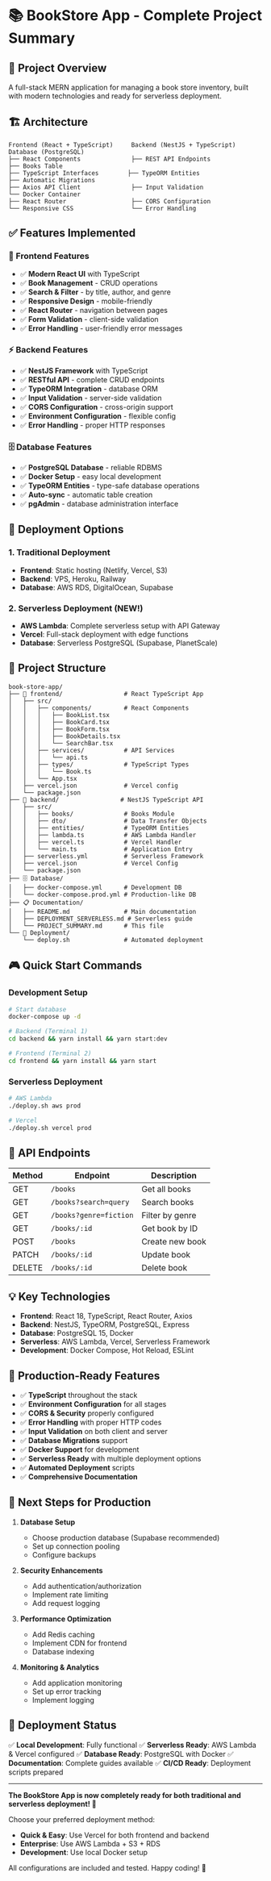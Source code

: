 # 📚 BookStore App - Complete Project Summary

## 🎯 Project Overview

A full-stack MERN application for managing a book store inventory, built with modern technologies and ready for serverless deployment.

## 🏗️ Architecture

```
Frontend (React + TypeScript)     Backend (NestJS + TypeScript)     Database (PostgreSQL)
├── React Components              ├── REST API Endpoints             ├── Books Table
├── TypeScript Interfaces        ├── TypeORM Entities               ├── Automatic Migrations
├── Axios API Client              ├── Input Validation               └── Docker Container
├── React Router                  ├── CORS Configuration
└── Responsive CSS                └── Error Handling
```

## ✅ Features Implemented

### 🎨 Frontend Features
- ✅ **Modern React UI** with TypeScript
- ✅ **Book Management** - CRUD operations
- ✅ **Search & Filter** - by title, author, and genre
- ✅ **Responsive Design** - mobile-friendly
- ✅ **React Router** - navigation between pages
- ✅ **Form Validation** - client-side validation
- ✅ **Error Handling** - user-friendly error messages

### ⚡ Backend Features  
- ✅ **NestJS Framework** with TypeScript
- ✅ **RESTful API** - complete CRUD endpoints
- ✅ **TypeORM Integration** - database ORM
- ✅ **Input Validation** - server-side validation
- ✅ **CORS Configuration** - cross-origin support
- ✅ **Environment Configuration** - flexible config
- ✅ **Error Handling** - proper HTTP responses

### 🗄️ Database Features
- ✅ **PostgreSQL Database** - reliable RDBMS
- ✅ **Docker Setup** - easy local development
- ✅ **TypeORM Entities** - type-safe database operations
- ✅ **Auto-sync** - automatic table creation
- ✅ **pgAdmin** - database administration interface

## 🚀 Deployment Options

### 1. Traditional Deployment
- **Frontend**: Static hosting (Netlify, Vercel, S3)
- **Backend**: VPS, Heroku, Railway
- **Database**: AWS RDS, DigitalOcean, Supabase

### 2. Serverless Deployment (NEW!)
- **AWS Lambda**: Complete serverless setup with API Gateway
- **Vercel**: Full-stack deployment with edge functions
- **Database**: Serverless PostgreSQL (Supabase, PlanetScale)

## 📁 Project Structure

```
book-store-app/
├── 📱 frontend/                 # React TypeScript App
│   ├── src/
│   │   ├── components/         # React Components
│   │   │   ├── BookList.tsx
│   │   │   ├── BookCard.tsx
│   │   │   ├── BookForm.tsx
│   │   │   ├── BookDetails.tsx
│   │   │   └── SearchBar.tsx
│   │   ├── services/           # API Services
│   │   │   └── api.ts
│   │   ├── types/              # TypeScript Types
│   │   │   └── Book.ts
│   │   └── App.tsx
│   ├── vercel.json             # Vercel config
│   └── package.json
├── 🔧 backend/                 # NestJS TypeScript API
│   ├── src/
│   │   ├── books/              # Books Module
│   │   ├── dto/                # Data Transfer Objects
│   │   ├── entities/           # TypeORM Entities
│   │   ├── lambda.ts           # AWS Lambda Handler
│   │   ├── vercel.ts           # Vercel Handler
│   │   └── main.ts             # Application Entry
│   ├── serverless.yml          # Serverless Framework
│   ├── vercel.json             # Vercel Config
│   └── package.json
├── 🗄️ Database/
│   ├── docker-compose.yml      # Development DB
│   └── docker-compose.prod.yml # Production-like DB
├── 📋 Documentation/
│   ├── README.md               # Main documentation
│   ├── DEPLOYMENT_SERVERLESS.md # Serverless guide
│   └── PROJECT_SUMMARY.md      # This file
└── 🚀 Deployment/
    └── deploy.sh               # Automated deployment
```

## 🎮 Quick Start Commands

### Development Setup
```bash
# Start database
docker-compose up -d

# Backend (Terminal 1)
cd backend && yarn install && yarn start:dev

# Frontend (Terminal 2) 
cd frontend && yarn install && yarn start
```

### Serverless Deployment
```bash
# AWS Lambda
./deploy.sh aws prod

# Vercel
./deploy.sh vercel prod
```

## 🔗 API Endpoints

| Method | Endpoint | Description |
|--------|----------|-------------|
| GET | `/books` | Get all books |
| GET | `/books?search=query` | Search books |
| GET | `/books?genre=fiction` | Filter by genre |
| GET | `/books/:id` | Get book by ID |
| POST | `/books` | Create new book |
| PATCH | `/books/:id` | Update book |
| DELETE | `/books/:id` | Delete book |

## 💡 Key Technologies

- **Frontend**: React 18, TypeScript, React Router, Axios
- **Backend**: NestJS, TypeORM, PostgreSQL, Express
- **Database**: PostgreSQL 15, Docker
- **Serverless**: AWS Lambda, Vercel, Serverless Framework
- **Development**: Docker Compose, Hot Reload, ESLint

## 🌟 Production-Ready Features

- ✅ **TypeScript** throughout the stack
- ✅ **Environment Configuration** for all stages
- ✅ **CORS & Security** properly configured
- ✅ **Error Handling** with proper HTTP codes
- ✅ **Input Validation** on both client and server
- ✅ **Database Migrations** support
- ✅ **Docker Support** for development
- ✅ **Serverless Ready** with multiple deployment options
- ✅ **Automated Deployment** scripts
- ✅ **Comprehensive Documentation**

## 🎯 Next Steps for Production

1. **Database Setup**
   - Choose production database (Supabase recommended)
   - Set up connection pooling
   - Configure backups

2. **Security Enhancements**
   - Add authentication/authorization
   - Implement rate limiting
   - Add request logging

3. **Performance Optimization**
   - Add Redis caching
   - Implement CDN for frontend
   - Database indexing

4. **Monitoring & Analytics**
   - Add application monitoring
   - Set up error tracking
   - Implement logging

## 🚀 Deployment Status

✅ **Local Development**: Fully functional
✅ **Serverless Ready**: AWS Lambda & Vercel configured
✅ **Database Ready**: PostgreSQL with Docker
✅ **Documentation**: Complete guides available
✅ **CI/CD Ready**: Deployment scripts prepared

---

**The BookStore App is now completely ready for both traditional and serverless deployment! 🎉**

Choose your preferred deployment method:
- **Quick & Easy**: Use Vercel for both frontend and backend
- **Enterprise**: Use AWS Lambda + S3 + RDS
- **Development**: Use local Docker setup

All configurations are included and tested. Happy coding! 🚀
